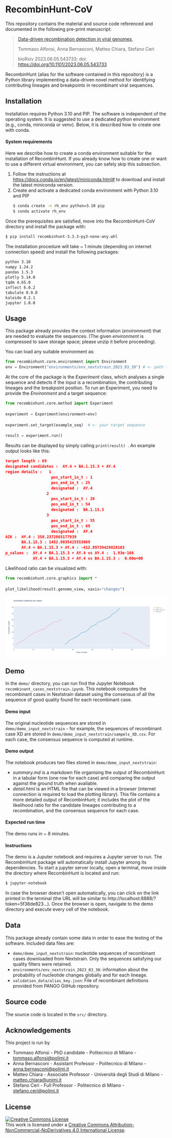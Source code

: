 # RecombinHunt-CoV

This repository contains the material and source code referenced and documented in the following pre-print manuscript:

> [Data-driven recombination detection in viral genomes](https://doi.org/10.1101/2023.06.05.543733),
> 
> Tommaso Alfonsi, Anna Bernasconi, Matteo Chiara, Stefano Ceri
> 
> bioRxiv 2023.06.05.543733; doi: https://doi.org/10.1101/2023.06.05.543733

RecombinHunt (alias for the software contained in this repository) is a Python library implementing a data-driven novel method for identifying contributing lineages and breakpoints in recombinant viral sequences.

## Installation

Installation requires Python 3.10 and PIP. The software is independent of the operating system.
It is suggested to use a dedicated python environment (e.g., conda, miniconda or venv). Below, it is described how to create one with conda.

#### System requirements



Here we describe how to create a conda environment suitable for the installation of RecombinHunt. If you already know how to create one or want to use a different virtual environment, you can safely skip this subsection.

1. Follow the instructions at https://docs.conda.io/en/latest/miniconda.html# to download and install the latest miniconda version.
2. Create and activate a dedicated conda environment with Python 3.10 and PIP
    ```bash
   $ conda create -n rh_env python=3.10 pip
   $ conda activate rh_env
    ```

Once the prerequisites are satisfied, move into the RecombinHunt-CoV directory and install the package with:  

```bash
$ pip install recombinhunt-3.3.3-py3-none-any.whl
```

The installation procedure will take ~ 1 minute (depending on internet connection speed) and install the following packages:
```
python 3.10
numpy 1.24.2
pandas 1.5.3
plotly 5.14.0
tqdm 4.65.0
inflect 6.0.2
tabulate 0.9.0
kaleido 0.2.1
jupyter 1.0.0
```


 
## Usage

This package already provides the context information (*environment*) that are needed to evaluate the sequences. (The given *environment* is compressed to save storage space; please unzip it before proceeding). 

You can load any suitable environment as:
```python
from recombinhunt.core.environment import Environment
env = Environment("environments/env_nextstrain_2023_03_30") # <- path to the unzipped environment folder
```

At the core of the package is the *Experiment* class, which analyses a single sequence and detects if the input is a recombination, the contributing 
lineages and the breakpoint position. 
To run an Experiment, you need to provide the *Environment* and a target sequence:

```python
from recombinhunt.core.method import Experiment

experiment = Experiment(environment=env)

experiment.set_target(example_seq)  # <- your target sequence

result = experiment.run()
```
Results can be displayed by simply calling ```print(result) ```. An example output looks like this:
```json
target length : 69 
designated candidates :  AY.4 + BA.1.15.3 + AY.4  
region details :   1 
                    pos_start_in_t : 1 
                    pos_end_in_t : 25 
                    designated :  AY.4
                  2 
                    pos_start_in_t : 26 
                    pos_end_in_t : 54 
                    designated :  BA.1.15.3
                  3 
                    pos_start_in_t : 55 
                    pos_end_in_t : 69 
                    designated :  AY.4
AIK :  AY.4 : 350.2372865177939 
       BA.1.15.3 : 1452.8035425553069
       AY.4 + BA.1.15.3 + AY.4 : -412.89739429828103  
p_values :  AY.4 + BA.1.15.3 + AY.4 vs AY.4 :  1.93e-166  
            AY.4 + BA.1.15.3 + AY.4 vs BA.1.15.3 :  0.00e+00
```

Likelihood ratio can be visualized with:
```python
from recombinhunt.core.graphics import *

plot_likelihood(result.genome_view, xaxis="changes")
```

![alt text](next_XD_plot.png "Plot of likelihood ratio for case XD")


## Demo

In the ```demo/``` directory, you can run find the Jupyter Notebook ```recombinant_cases_nextstrain.ipynb```. This 
notebook computes the recombinant cases in Nextstrain dataset using the consensus of all the sequence of 
good quality found for each recombinant case. 

#### Demo input
The original nucleotide sequences are
stored in ```demo/demo_input_nextstrain``` - for example, the sequences of recombinant case XD are stored in 
```demo/demo_input_nextstrain/sampels_XD.csv```. For each case, the consensus sequence is computed at runtime.

#### Demo output
The notebook produces two files stored in ```demo/demo_input_nextstrain```:
- *summary.md* is a markdown file organising the output of RecombinHunt in a tabular form (one row for each case) and 
comparing the output against the ground truth when available.
- *detail.html* is an HTML file that can be viewed in a browser (internet connection is required to load the 
plotting library). This file contains a more detailed output of RecombinHunt; it includes the plot of the likelihood 
ratio for the candidate lineages contributing to a recombination, and the consensus sequence for each case.

#### Expected run time
The demo runs in ~ 8 minutes. 

#### Instructions
The demo is a Juputer notebook and requires a Jupyter server to run.
The RecombinHunt package will automatically install Jupyter among its dependencies. To start a jupyter server locally, 
open a terminal, move inside the directory where RecombinHunt is located and run:
```bash
$ jupyter-notebook
```
In case the browser doesn't open automatically, you can click on the link printed in the terminal (the URL 
will be similar to http://localhost:8888/?token=5f38de823...). Once the browser is open, navigate to the demo directory
and execute every cell of the notebook.

## Data

This package already contain some data in order to ease the testing of the software.
Included data files are: 
-  ```demo/demo_input_nextstrain```: nucleotide sequences of recombinant cases downloaded from Nextstrain. Only the 
sequences satisfying our quality filters were retained.
- ```environments/env_nextstrain_2023_03_30```: information about the probability of nucleotide changes globally and 
for each lineage.
- ```validation_data/alias_key.json```: File of recombinant definitions provided from PANGO GitHub repository.


## Source code

The source code is located in the ```src/``` directory.

## Acknowledgements

This project is run by 
- Tommaso Alfonsi - PhD candidate - Politecnico di Milano - tommaso.alfonsi@polimi.it
- Anna Bernasconi - Assistant Professor - Politecnico di Milano - anna.bernasconi@polimi.it
- Matteo Chiara - Associate Professor - Università degli Studi di Milano - matteo.chiara@unimi.it
- Stefano Ceri - Full Professor - Politecnico di Milano - stefano.ceri@polimi.it


## License
<a rel="license" href="http://creativecommons.org/licenses/by-nc-nd/4.0/"><img alt="Creative Commons License" style="border-width:0" src="https://i.creativecommons.org/l/by-nc-nd/4.0/88x31.png" /></a><br />This work is licensed under a <a rel="license" href="http://creativecommons.org/licenses/by-nc-nd/4.0/">Creative Commons Attribution-NonCommercial-NoDerivatives 4.0 International License</a>.
 



